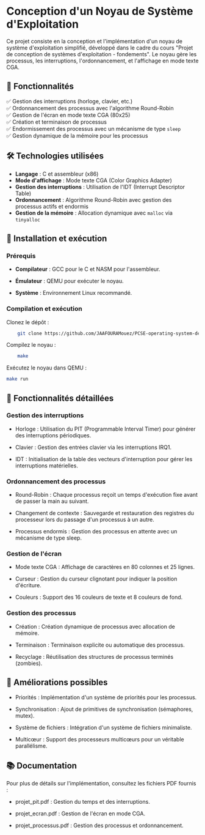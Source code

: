 # **Conception d'un Noyau de Système d'Exploitation**  

Ce projet consiste en la conception et l'implémentation d'un noyau de système d'exploitation simplifié, développé dans le cadre du cours "Projet de conception de systèmes d'exploitation - fondements". Le noyau gère les processus, les interruptions, l'ordonnancement, et l'affichage en mode texte CGA.

## 🚀 **Fonctionnalités**  
✅ Gestion des interruptions (horloge, clavier, etc.)  
✅ Ordonnancement des processus avec l'algorithme Round-Robin  
✅ Gestion de l'écran en mode texte CGA (80x25)  
✅ Création et terminaison de processus  
✅ Endormissement des processus avec un mécanisme de type `sleep`  
✅ Gestion dynamique de la mémoire pour les processus  

## 🛠️ **Technologies utilisées**  
- **Langage** : C et assembleur (x86)  
- **Mode d'affichage** : Mode texte CGA (Color Graphics Adapter)  
- **Gestion des interruptions** : Utilisation de l'IDT (Interrupt Descriptor Table)  
- **Ordonnancement** : Algorithme Round-Robin avec gestion des processus actifs et endormis  
- **Gestion de la mémoire** : Allocation dynamique avec `malloc` via `tinyalloc`  
## 🔧 **Installation et exécution**
### Prérequis
- **Compilateur** : GCC pour le C et NASM pour l'assembleur.

- **Émulateur** : QEMU pour exécuter le noyau.

- **Système** : Environnement Linux recommandé.

### Compilation et exécution
Clonez le dépôt :

```bash
    git clone https://github.com/JAAFOURAMouez/PCSE-operating-system-design.git
```

Compilez le noyau :

```bash
    make
```

Exécutez le noyau dans QEMU :

```bash
make run

```

## 📝 **Fonctionnalités détaillées**
### Gestion des interruptions
- Horloge : Utilisation du PIT (Programmable Interval Timer) pour générer des interruptions périodiques.

- Clavier : Gestion des entrées clavier via les interruptions IRQ1.

- IDT : Initialisation de la table des vecteurs d'interruption pour gérer les interruptions matérielles.

### Ordonnancement des processus
- Round-Robin : Chaque processus reçoit un temps d'exécution fixe avant de passer la main au suivant.

- Changement de contexte : Sauvegarde et restauration des registres du processeur lors du passage d'un processus à un autre.

- Processus endormis : Gestion des processus en attente avec un mécanisme de type sleep.

### Gestion de l'écran
- Mode texte CGA : Affichage de caractères en 80 colonnes et 25 lignes.

- Curseur : Gestion du curseur clignotant pour indiquer la position d'écriture.

- Couleurs : Support des 16 couleurs de texte et 8 couleurs de fond.

### Gestion des processus
- Création : Création dynamique de processus avec allocation de mémoire.

- Terminaison : Terminaison explicite ou automatique des processus.

- Recyclage : Réutilisation des structures de processus terminés (zombies).

## 📌 **Améliorations possibles**
- Priorités : Implémentation d'un système de priorités pour les processus.

- Synchronisation : Ajout de primitives de synchronisation (sémaphores, mutex).

- Système de fichiers : Intégration d'un système de fichiers minimaliste.

- Multicœur : Support des processeurs multicœurs pour un véritable parallélisme.

## 📚 Documentation

Pour plus de détails sur l'implémentation, consultez les fichiers PDF fournis :

- projet_pit.pdf : Gestion du temps et des interruptions.

- projet_ecran.pdf : Gestion de l'écran en mode CGA.

- projet_processus.pdf : Gestion des processus et ordonnancement.

